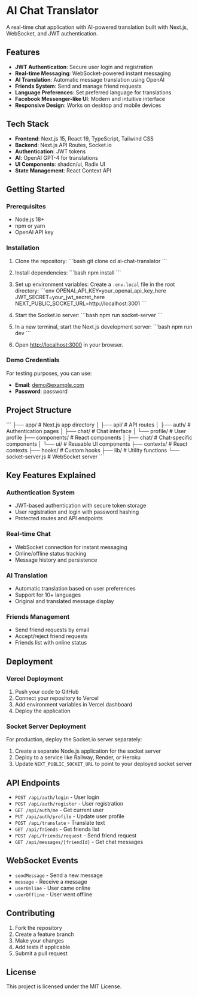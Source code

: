# AI Chat Translator

A real-time chat application with AI-powered translation built with Next.js, WebSocket, and JWT authentication.

## Features

- **JWT Authentication**: Secure user login and registration
- **Real-time Messaging**: WebSocket-powered instant messaging
- **AI Translation**: Automatic message translation using OpenAI
- **Friends System**: Send and manage friend requests
- **Language Preferences**: Set preferred language for translations
- **Facebook Messenger-like UI**: Modern and intuitive interface
- **Responsive Design**: Works on desktop and mobile devices

## Tech Stack

- **Frontend**: Next.js 15, React 19, TypeScript, Tailwind CSS
- **Backend**: Next.js API Routes, Socket.io
- **Authentication**: JWT tokens
- **AI**: OpenAI GPT-4 for translations
- **UI Components**: shadcn/ui, Radix UI
- **State Management**: React Context API

## Getting Started

### Prerequisites

- Node.js 18+ 
- npm or yarn
- OpenAI API key

### Installation

1. Clone the repository:
\`\`\`bash
git clone <repository-url>
cd ai-chat-translator
\`\`\`

2. Install dependencies:
\`\`\`bash
npm install
\`\`\`

3. Set up environment variables:
Create a `.env.local` file in the root directory:
\`\`\`env
OPENAI_API_KEY=your_openai_api_key_here
JWT_SECRET=your_jwt_secret_here
NEXT_PUBLIC_SOCKET_URL=http://localhost:3001
\`\`\`

4. Start the Socket.io server:
\`\`\`bash
npm run socket-server
\`\`\`

5. In a new terminal, start the Next.js development server:
\`\`\`bash
npm run dev
\`\`\`

6. Open [http://localhost:3000](http://localhost:3000) in your browser.

### Demo Credentials

For testing purposes, you can use:
- **Email**: demo@example.com
- **Password**: password

## Project Structure

\`\`\`
├── app/                    # Next.js app directory
│   ├── api/               # API routes
│   ├── auth/              # Authentication pages
│   ├── chat/              # Chat interface
│   └── profile/           # User profile
├── components/            # React components
│   ├── chat/              # Chat-specific components
│   └── ui/                # Reusable UI components
├── contexts/              # React contexts
├── hooks/                 # Custom hooks
├── lib/                   # Utility functions
└── socket-server.js       # WebSocket server
\`\`\`

## Key Features Explained

### Authentication System
- JWT-based authentication with secure token storage
- User registration and login with password hashing
- Protected routes and API endpoints

### Real-time Chat
- WebSocket connection for instant messaging
- Online/offline status tracking
- Message history and persistence

### AI Translation
- Automatic translation based on user preferences
- Support for 10+ languages
- Original and translated message display

### Friends Management
- Send friend requests by email
- Accept/reject friend requests
- Friends list with online status

## Deployment

### Vercel Deployment

1. Push your code to GitHub
2. Connect your repository to Vercel
3. Add environment variables in Vercel dashboard
4. Deploy the application

### Socket Server Deployment

For production, deploy the Socket.io server separately:

1. Create a separate Node.js application for the socket server
2. Deploy to a service like Railway, Render, or Heroku
3. Update `NEXT_PUBLIC_SOCKET_URL` to point to your deployed socket server

## API Endpoints

- `POST /api/auth/login` - User login
- `POST /api/auth/register` - User registration
- `GET /api/auth/me` - Get current user
- `PUT /api/auth/profile` - Update user profile
- `POST /api/translate` - Translate text
- `GET /api/friends` - Get friends list
- `POST /api/friends/request` - Send friend request
- `GET /api/messages/[friendId]` - Get chat messages

## WebSocket Events

- `sendMessage` - Send a new message
- `message` - Receive a message
- `userOnline` - User came online
- `userOffline` - User went offline

## Contributing

1. Fork the repository
2. Create a feature branch
3. Make your changes
4. Add tests if applicable
5. Submit a pull request

## License

This project is licensed under the MIT License.
